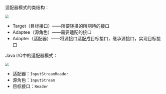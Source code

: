 适配器模式的类结构：

<img src="https://chua-n.gitee.io/blog-images/notebooks/Java/60.png" style="zoom:67%;" />

- Target（目标接口）——所要转换的所期待的接口
- Adaptee（源角色）——需要适配的接口
- Adapter（适配器）——将源接口适配成目标接口，继承源接口，实现目标接口

Java I/O中的适配器模式：

<img src="https://chua-n.gitee.io/blog-images/notebooks/Java/61.png" style="zoom:67%;" />

- 适配器：`InputStreamReader`
- 源角色：`InputStream`
- 目标接口：`Reader`

